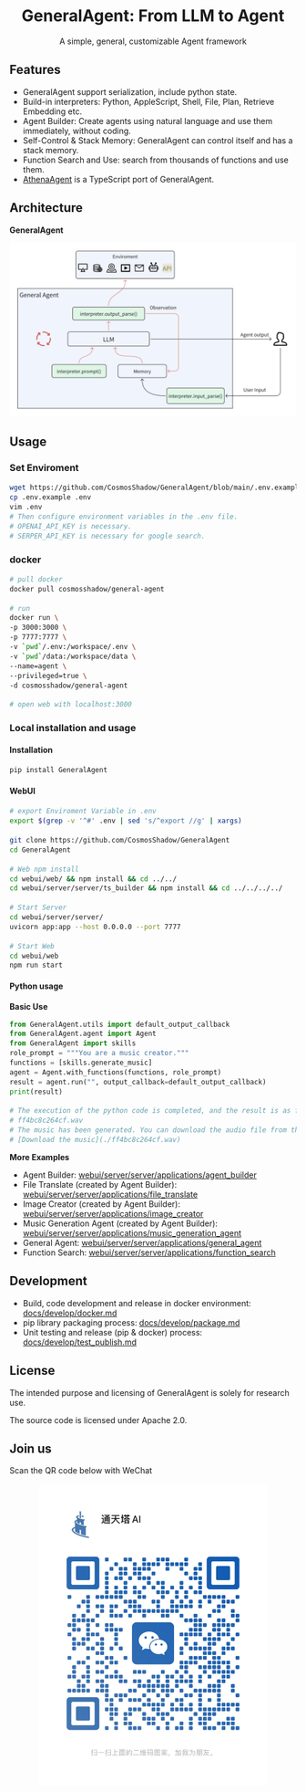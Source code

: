<h1 align="center">GeneralAgent: From LLM to Agent</h1>

<p align='center'>
A simple, general, customizable Agent framework
</p>


## Features

* GeneralAgent support serialization, include python state.
* Build-in interpreters: Python, AppleScript, Shell, File, Plan, Retrieve Embedding etc.
* Agent Builder: Create agents using natural language and use them immediately, without coding.
* Self-Control & Stack Memory: GeneralAgent can control itself and has a stack memory.
* Function Search and Use: search from thousands of functions and use them.
* [AthenaAgent](https://github.com/sigworld/AthenaAgent) is a TypeScript port of GeneralAgent.

## Architecture

**GeneralAgent**

![Architecture](./docs/images/Architecture_2023.11.15.png)


## Usage

### Set Enviroment

```bash
wget https://github.com/CosmosShadow/GeneralAgent/blob/main/.env.example
cp .env.example .env
vim .env
# Then configure environment variables in the .env file.
# OPENAI_API_KEY is necessary.
# SERPER_API_KEY is necessary for google search.
```

### docker

```bash
# pull docker
docker pull cosmosshadow/general-agent

# run
docker run \
-p 3000:3000 \
-p 7777:7777 \
-v `pwd`/.env:/workspace/.env \
-v `pwd`/data:/workspace/data \
--name=agent \
--privileged=true \
-d cosmosshadow/general-agent

# open web with localhost:3000
```


### Local installation and usage

#### Installation

```bash
pip install GeneralAgent
```

#### WebUI

```bash
# export Enviroment Variable in .env
export $(grep -v '^#' .env | sed 's/^export //g' | xargs)

git clone https://github.com/CosmosShadow/GeneralAgent
cd GeneralAgent

# Web npm install
cd webui/web/ && npm install && cd ../../
cd webui/server/server/ts_builder && npm install && cd ../../../../

# Start Server
cd webui/server/server/
uvicorn app:app --host 0.0.0.0 --port 7777

# Start Web
cd webui/web
npm run start
```

#### Python usage

**Basic Use**

```python
from GeneralAgent.utils import default_output_callback
from GeneralAgent.agent import Agent
from GeneralAgent import skills
role_prompt = """You are a music creator."""
functions = [skills.generate_music]
agent = Agent.with_functions(functions, role_prompt)
result = agent.run("", output_callback=default_output_callback)
print(result)

# The execution of the python code is completed, and the result is as follows:
# ff4bc8c264cf.wav
# The music has been generated. You can download the audio file from the following link:
# [Download the music](./ff4bc8c264cf.wav)

```

**More Examples**

* Agent Builder: [webui/server/server/applications/agent_builder](webui/server/server/applications/agent_builder)
* File Translate (created by Agent Builder): [webui/server/server/applications/file_translate](webui/server/server/applications/file_translate)
* Image Creator (created by Agent Builder): [webui/server/server/applications/image_creator](webui/server/server/applications/image_creator)
* Music Generation Agent (created by Agent Builder): [webui/server/server/applications/music_generation_agent](webui/server/server/applications/music_generation_agent)
* General Agent: [webui/server/server/applications/general_agent](webui/server/server/applications/general_agent)
* Function Search: [webui/server/server/applications/function_search](webui/server/server/applications/function_search)

## Development

* Build, code development and release in docker environment: [docs/develop/docker.md](docs/develop/docker.md)
* pip library packaging process: [docs/develop/package.md](docs/develop/package.md)
* Unit testing and release (pip & docker) process: [docs/develop/test_publish.md](docs/develop/test_publish.md)

## License

The intended purpose and licensing of GeneralAgent is solely for research use.

The source code is licensed under Apache 2.0.

## Join us

Scan the QR code below with WeChat

<p align="center">
<img src="./docs/images/wechat.jpg" alt="wechat" width=400/>
</p>
